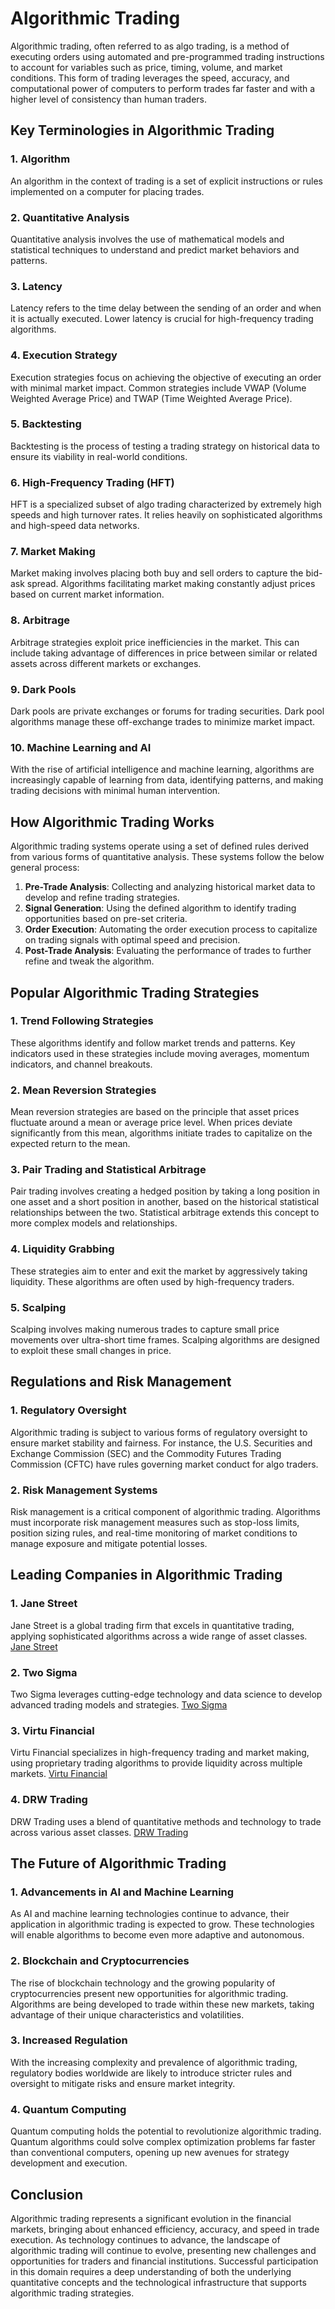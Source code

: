 # Algorithmic Trading

Algorithmic trading, often referred to as algo trading, is a method of executing orders using automated and pre-programmed trading instructions to account for variables such as price, timing, volume, and market conditions. This form of trading leverages the speed, accuracy, and computational power of computers to perform trades far faster and with a higher level of consistency than human traders.

## Key Terminologies in Algorithmic Trading

### 1. **Algorithm**
An algorithm in the context of trading is a set of explicit instructions or rules implemented on a computer for placing trades.

### 2. **Quantitative Analysis**
Quantitative analysis involves the use of mathematical models and statistical techniques to understand and predict market behaviors and patterns.

### 3. **Latency**
Latency refers to the time delay between the sending of an order and when it is actually executed. Lower latency is crucial for high-frequency trading algorithms.

### 4. **Execution Strategy**
Execution strategies focus on achieving the objective of executing an order with minimal market impact. Common strategies include VWAP (Volume Weighted Average Price) and TWAP (Time Weighted Average Price).

### 5. **Backtesting**
Backtesting is the process of testing a trading strategy on historical data to ensure its viability in real-world conditions.

### 6. **High-Frequency Trading (HFT)**
HFT is a specialized subset of algo trading characterized by extremely high speeds and high turnover rates. It relies heavily on sophisticated algorithms and high-speed data networks.

### 7. **Market Making**
Market making involves placing both buy and sell orders to capture the bid-ask spread. Algorithms facilitating market making constantly adjust prices based on current market information.

### 8. **Arbitrage**
Arbitrage strategies exploit price inefficiencies in the market. This can include taking advantage of differences in price between similar or related assets across different markets or exchanges.

### 9. **Dark Pools**
Dark pools are private exchanges or forums for trading securities. Dark pool algorithms manage these off-exchange trades to minimize market impact.

### 10. **Machine Learning and AI**
With the rise of artificial intelligence and machine learning, algorithms are increasingly capable of learning from data, identifying patterns, and making trading decisions with minimal human intervention.

## How Algorithmic Trading Works

Algorithmic trading systems operate using a set of defined rules derived from various forms of quantitative analysis. These systems follow the below general process:

1. **Pre-Trade Analysis**: Collecting and analyzing historical market data to develop and refine trading strategies.
2. **Signal Generation**: Using the defined algorithm to identify trading opportunities based on pre-set criteria.
3. **Order Execution**: Automating the order execution process to capitalize on trading signals with optimal speed and precision.
4. **Post-Trade Analysis**: Evaluating the performance of trades to further refine and tweak the algorithm.

## Popular Algorithmic Trading Strategies

### 1. **Trend Following Strategies**

These algorithms identify and follow market trends and patterns. Key indicators used in these strategies include moving averages, momentum indicators, and channel breakouts.

### 2. **Mean Reversion Strategies**

Mean reversion strategies are based on the principle that asset prices fluctuate around a mean or average price level. When prices deviate significantly from this mean, algorithms initiate trades to capitalize on the expected return to the mean.

### 3. **Pair Trading and Statistical Arbitrage**

Pair trading involves creating a hedged position by taking a long position in one asset and a short position in another, based on the historical statistical relationships between the two. Statistical arbitrage extends this concept to more complex models and relationships.

### 4. **Liquidity Grabbing**

These strategies aim to enter and exit the market by aggressively taking liquidity. These algorithms are often used by high-frequency traders.

### 5. **Scalping**

Scalping involves making numerous trades to capture small price movements over ultra-short time frames. Scalping algorithms are designed to exploit these small changes in price.

## Regulations and Risk Management

### 1. **Regulatory Oversight**

Algorithmic trading is subject to various forms of regulatory oversight to ensure market stability and fairness. For instance, the U.S. Securities and Exchange Commission (SEC) and the Commodity Futures Trading Commission (CFTC) have rules governing market conduct for algo traders.

### 2. **Risk Management Systems**

Risk management is a critical component of algorithmic trading. Algorithms must incorporate risk management measures such as stop-loss limits, position sizing rules, and real-time monitoring of market conditions to manage exposure and mitigate potential losses.

## Leading Companies in Algorithmic Trading

### 1. **Jane Street**
Jane Street is a global trading firm that excels in quantitative trading, applying sophisticated algorithms across a wide range of asset classes.
[Jane Street](https://www.janestreet.com/)

### 2. **Two Sigma**
Two Sigma leverages cutting-edge technology and data science to develop advanced trading models and strategies.
[Two Sigma](https://www.twosigma.com/)

### 3. **Virtu Financial**
Virtu Financial specializes in high-frequency trading and market making, using proprietary trading algorithms to provide liquidity across multiple markets.
[Virtu Financial](https://www.virtu.com/)

### 4. **DRW Trading**
DRW Trading uses a blend of quantitative methods and technology to trade across various asset classes.
[DRW Trading](https://drw.com/)

## The Future of Algorithmic Trading

### 1. **Advancements in AI and Machine Learning**

As AI and machine learning technologies continue to advance, their application in algorithmic trading is expected to grow. These technologies will enable algorithms to become even more adaptive and autonomous.

### 2. **Blockchain and Cryptocurrencies**

The rise of blockchain technology and the growing popularity of cryptocurrencies present new opportunities for algorithmic trading. Algorithms are being developed to trade within these new markets, taking advantage of their unique characteristics and volatilities.

### 3. **Increased Regulation**

With the increasing complexity and prevalence of algorithmic trading, regulatory bodies worldwide are likely to introduce stricter rules and oversight to mitigate risks and ensure market integrity.

### 4. **Quantum Computing**

Quantum computing holds the potential to revolutionize algorithmic trading. Quantum algorithms could solve complex optimization problems far faster than conventional computers, opening up new avenues for strategy development and execution.

## Conclusion

Algorithmic trading represents a significant evolution in the financial markets, bringing about enhanced efficiency, accuracy, and speed in trade execution. As technology continues to advance, the landscape of algorithmic trading will continue to evolve, presenting new challenges and opportunities for traders and financial institutions. Successful participation in this domain requires a deep understanding of both the underlying quantitative concepts and the technological infrastructure that supports algorithmic trading strategies.